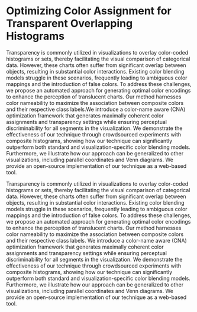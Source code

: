 # Optimizing Color Assignment for Transparent Overlapping Histograms
Transparency is commonly utilized in visualizations to overlay color-coded histograms or sets, thereby facilitating the visual comparison of categorical data. However, these charts often suffer from significant overlap between objects, resulting in substantial color interactions. Existing color blending models struggle in these scenarios, frequently leading to ambiguous color mappings and the introduction of false colors. To address these challenges, we propose an automated approach for generating optimal color encodings to enhance the perception of translucent charts. Our method harnesses color nameability to maximize the association between composite colors and their respective class labels.We introduce a color-name aware (CNA) optimization framework that generates maximally coherent color assignments and transparency settings while ensuring perceptual discriminability for all segments in the visualization. We demonstrate the effectiveness of our technique through crowdsourced experiments with composite histograms, showing how our technique can significantly outperform both standard and visualization-specific color blending models. Furthermore, we illustrate how our approach can be generalized to other visualizations, including parallel coordinates and Venn diagrams. We provide an open-source implementation of our technique as a web-based tool.

Transparency is commonly utilized in visualizations to overlay color-coded histograms or sets, thereby facilitating the visual comparison of categorical data. However, these charts often suffer from significant overlap between objects, resulting in substantial color interactions. Existing color blending models struggle in these scenarios, frequently leading to ambiguous color mappings and the introduction of false colors. To address these challenges, we propose an automated approach for generating optimal color encodings to enhance the perception of translucent charts. Our method harnesses color nameability to maximize the association between composite colors and their respective class labels. We introduce a color-name aware (CNA) optimization framework that generates maximally coherent color assignments and transparency settings while ensuring perceptual discriminability for all segments in the visualization. We demonstrate the effectiveness of our technique through crowdsourced experiments with composite histograms, showing how our technique can significantly outperform both standard and visualization-specific color blending models. Furthermore, we illustrate how our approach can be generalized to other visualizations, including parallel coordinates and Venn diagrams. We provide an open-source implementation of our technique as a web-based tool.
